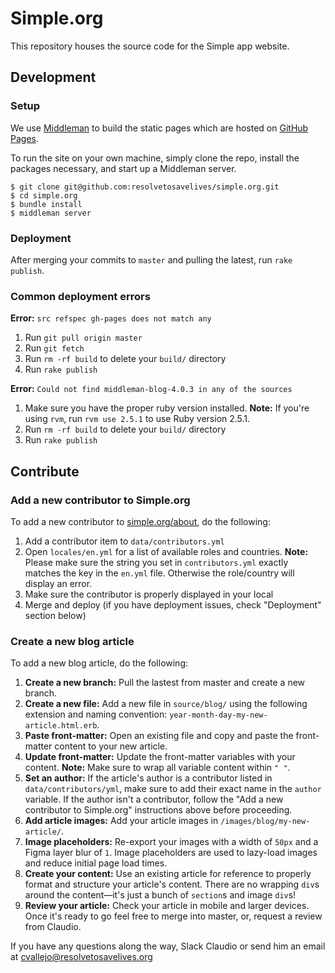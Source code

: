 # Simple.org
This repository houses the source code for the Simple app website.

## Development
### Setup
We use [Middleman](https://middlemanapp.com/) to build the static pages which are hosted on [GitHub Pages](https://pages.github.com/).

To run the site on your own machine, simply clone the repo, install the packages necessary, and start up a Middleman server.

```
$ git clone git@github.com:resolvetosavelives/simple.org.git
$ cd simple.org
$ bundle install
$ middleman server
```

### Deployment
After merging your commits to `master` and pulling the latest, run `rake publish`.

### Common deployment errors
**Error:** `src refspec gh-pages does not match any`
1. Run `git pull origin master`
2. Run `git fetch`
3. Run `rm -rf build` to delete your `build/` directory
4. Run `rake publish`

**Error:** `Could not find middleman-blog-4.0.3 in any of the sources`
1. Make sure you have the proper ruby version installed. **Note:** If you're using `rvm`, run `rvm use 2.5.1` to use Ruby version 2.5.1.
2. Run `rm -rf build` to delete your `build/` directory
3. Run `rake publish`

## Contribute
### Add a new contributor to Simple.org
To add a new contributor to [simple.org/about](https://simple.org/about), do the following:

1. Add a contributor item to `data/contributors.yml`
2. Open `locales/en.yml` for a list of available roles and countries. **Note:** Please make sure the string you set in `contributors.yml` exactly matches the key in the `en.yml` file. Otherwise the role/country will display an error.
3. Make sure the contributor is properly displayed in your local
4. Merge and deploy (if you have deployment issues, check "Deployment" section below)

### Create a new blog article
To add a new blog article, do the following:

1. **Create a new branch:** Pull the lastest from master and create a new branch.
2. **Create a new file:** Add a new file in `source/blog/` using the following extension and naming convention: `year-month-day-my-new-article.html.erb`.
3. **Paste front-matter:** Open an existing file and copy and paste the front-matter content to your new article.
4. **Update front-matter:** Update the front-matter variables with your content. **Note:** Make sure to wrap all variable content within `" "`.
5. **Set an author:** If the article's author is a contributor listed in `data/contributors/yml`, make sure to add their exact name in the `author` variable. If the author isn't a contributor, follow the "Add a new contributor to Simple.org" instructions above before proceeding.
6. **Add article images:** Add your article images in `/images/blog/my-new-article/`.
7. **Image placeholders:** Re-export your images with a width of `50px` and a Figma layer blur of `1`. Image placeholders are used to lazy-load images and reduce initial page load times.
8. **Create your content:** Use an existing article for reference to properly format and structure your article's content. There are no wrapping `div`s around the content—it's just a bunch of `section`s and image `div`s!
9. **Review your article:** Check your article in mobile and larger devices. Once it's ready to go feel free to merge into master, or, request a review from Claudio.

If you have any questions along the way, Slack Claudio or send him an email at cvallejo@resolvetosavelives.org
